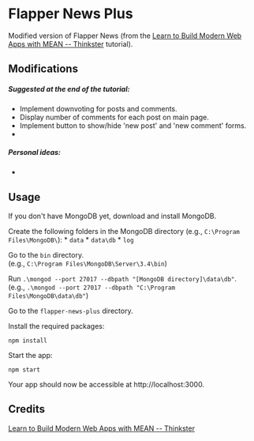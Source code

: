 # Flapper News Plus

Modified version of Flapper News (from the [Learn to Build Modern Web Apps with MEAN -- Thinkster](https://thinkster.io/tutorials/mean-stack) tutorial).

## Modifications

##### Suggested at the end of the tutorial:

* Implement downvoting for posts and comments.
* Display number of comments for each post on main page.
* Implement button to show/hide 'new post' and 'new comment' forms.
* 

##### Personal ideas:

*

## Usage

If you don't have MongoDB yet, download and install MongoDB.

Create the following folders in the MongoDB directory (e.g., `C:\Program Files\MongoDB\`):
	* `data`
	* `data\db`
	* `log`

Go to the `bin` directory.
<br />(e.g., `C:\Program Files\MongoDB\Server\3.4\bin`)

Run `.\mongod --port 27017 --dbpath "[MongoDB directory]\data\db"`.
<br />(e.g., `.\mongod --port 27017 --dbpath "C:\Program Files\MongoDB\data\db"`)

Go to the `flapper-news-plus` directory.

Install the required packages:

````
npm install
````

Start the app:

````
npm start
````

Your app should now be accessible at http://localhost:3000.

## Credits

[Learn to Build Modern Web Apps with MEAN -- Thinkster](https://thinkster.io/tutorials/mean-stack)
